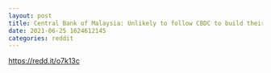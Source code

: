 ```yaml
--- 
layout: post 
title: Central Bank of Malaysia: Unlikely to follow CBDC to build their own capabilities, & BTC's status as a legal tender in Malaysia: Unsuitable given the price volatility and lack of scalability. 
date: 2021-06-25 1624612145 
categories: reddit 
--- 
```

https://redd.it/o7k13c